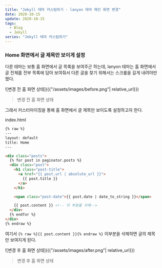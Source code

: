 ```yaml
---
title: "Jekyll 테마 커스텀하기 - lanyon 테마 메인 화면 변경"
date: 2020-10-15
update: 2020-10-15
tags:
  - Blog
  - Jekyll
series: "Jekyll 테마 커스텀하기"
---
```


### Home 화면에서 글 제목만 보이게 설정

다른 테마는 보통 홈 화면에서 글 목록을 보여주곤 하는데, lanyon 테마는 홈 화면에서 글 전체를 전부 목록에 담아 보여줘서 다른 글을 찾기 위해서는 스크롤을 길게 내려야만 했다.

![변경 전 홈 화면 상태]({{"/assets/images/before.png"| relative_url}})
>변경 전 홈 화면 상태

그래서 커스터마이징을 통해 홈 화면에서 글 제목만 보이도록 설정하고자 한다.

index.html
```html
{% raw %}
---
layout: default
title: Home
---

<div class="posts">
  {% for post in paginator.posts %}
  <div class="post">
    <h1 class="post-title">
      <a href="{{ post.url | absolute_url }}">
        {{ post.title }}
      </a>
    </h1>

    <span class="post-date">{{ post.date | date_to_string }}</span>

    {{ post.content }} <!-- 이 부분을 삭제-->
  </div>
  {% endfor %}
</div>
{% endraw %}
```

여기서 `{% raw %}{{ post.content }}{% endraw %}`
이부분을 삭제하면 글의 제목만 보여지게 된다.

![변경 후 홈 화면 상태]({{"/assets/images/after.png"| relative_url}})
>변경 후 홈 화면 상태
